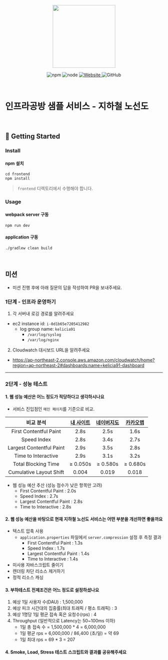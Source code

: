 <p align="center">
    <img width="200px;" src="https://raw.githubusercontent.com/woowacourse/atdd-subway-admin-frontend/master/images/main_logo.png"/>
</p>
<p align="center">
  <img alt="npm" src="https://img.shields.io/badge/npm-%3E%3D%205.5.0-blue">
  <img alt="node" src="https://img.shields.io/badge/node-%3E%3D%209.3.0-blue">
  <a href="https://edu.nextstep.camp/c/R89PYi5H" alt="nextstep atdd">
    <img alt="Website" src="https://img.shields.io/website?url=https%3A%2F%2Fedu.nextstep.camp%2Fc%2FR89PYi5H">
  </a>
  <img alt="GitHub" src="https://img.shields.io/github/license/next-step/atdd-subway-service">
</p>

<br>

# 인프라공방 샘플 서비스 - 지하철 노선도

<br>

## 🚀 Getting Started

### Install
#### npm 설치
```
cd frontend
npm install
```
> `frontend` 디렉토리에서 수행해야 합니다.

### Usage
#### webpack server 구동
```
npm run dev
```
#### application 구동
```
./gradlew clean build
```
<br>

## 미션

* 미션 진행 후에 아래 질문의 답을 작성하여 PR을 보내주세요.

### 1단계 - 인프라 운영하기
1. 각 서버내 로깅 경로를 알려주세요
- ec2 instance id: `i-0d1b65e7205412982`
  - log group name: `kelicia91`
    - `/var/log/syslog`
    - `/var/log/nginx`

2. Cloudwatch 대시보드 URL을 알려주세요
- https://ap-northeast-2.console.aws.amazon.com/cloudwatch/home?region=ap-northeast-2#dashboards:name=kelicia91-dashboard

---

### 2단계 - 성능 테스트
#### 1. 웹 성능 예산은 어느 정도가 적당하다고 생각하시나요

* 서비스 진입점인 `메인 페이지`를 기준으로 비교.

| 비교 분석 | [내 사이트](https://kelicia91.kro.kr/) | [네이버지도](https://map.naver.com/v5/subway) | [카카오맵](https://map.kakao.com/) |
|:------:|:------:|:------:|:------:|
|First Contentful Paint   |2.8s|2.5s|1.6s|
|Speed Index              |2.8s|3.4s|2.7s|
|Largest Contentful Paint |2.9s|3.5s|2.8s|
|Time to Interactive      |2.9s|3.1s|3.2s|
|Total Blocking Time      |≥ 0.050s|≥ 0.580s|≥ 0.680s|
|Cumulative Layout Shift  |0.004|0.019|0.018|

* 웹 성능 예산 추산 (성능 점수가 낮은 항목만 고려)
  - First Contentful Paint : 2.0s
  - Speed Index : 2.7s
  - Largest Contentful Paint : 2.8s
  - Time to Interactive : 2.8s

#### 2. 웹 성능 예산을 바탕으로 현재 지하철 노선도 서비스는 어떤 부분을 개선하면 좋을까요
- 텍스트 압축 사용
  - `application.properties` 파일에서 `server.compression` 설정 후 측정 결과
    - First Contentful Paint : 1.3s
    - Speed Index : 1.7s
    - Largest Contentful Paint : 1.4s
    - Time to Interactive : 1.4s
- 미사용 자바스크립트 줄이기
- 렌더링 차단 리소스 제거하기
- 정적 리소스 캐싱

#### 3. 부하테스트 전제조건은 어느 정도로 설정하셨나요
1. 예상 1일 사용자 수(DAU) : 1,500,000
2. 예상 피크 시간대의 집중률(최대 트래픽 / 평소 트래픽) : 3
3. 예상 1명당 1일 평균 접속 혹은 요청수(rps) : 4
4. Throughput (일반적으로 Latency는 50~100ms 이하)
   - 1일 총 접속 수 = 1,500,000 * 4 = 6,000,000
   - 1일 평균 rps = 6,000,000 / 86,400 (초/일) = 약 69
   - 1일 최대 rps = 69 * 3 = 207

#### 4. Smoke, Load, Stress 테스트 스크립트와 결과를 공유해주세요
